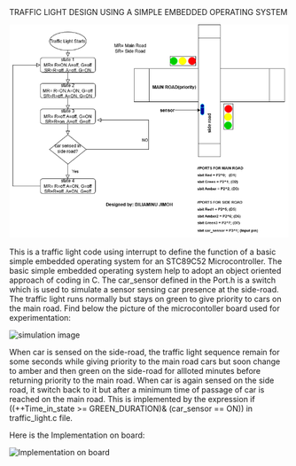 <head>
      TRAFFIC LIGHT DESIGN USING A SIMPLE EMBEDDED OPERATING SYSTEM
</head>
 
 
 
 
 ![Flowchart of Traffic Light](traffic_light.png)
 
This is a traffic light code using interrupt to define the function of a basic simple embedded operating system for an STC89C52 Microcontroller.
The basic simple embedded operating system help to adopt an object oriented approach of coding in C. The car_sensor defined in the Port.h is a switch which is used to simulate a sensor sensing car presence at the side-road. The traffic light runs normally but stays on green to give priority to cars on the main road. Find below the picture of the microcontoller board used for experimentation:

![simulation image](Microcontroller_Board_Used.jpg)


When car is sensed on the side-road, the traffic light sequence remain for some seconds while giving priority to the main road cars but 
soon change to amber and then green on the side-road for allloted minutes before returning priority to the main road. When car is again sensed on the side  road, it switch back to it but after a minimum time of passage of car is reached on the main road. This is implemented by the expression if ((++Time_in_state >= GREEN_DURATION)& (car_sensor == ON)) in traffic_light.c  file.

Here is the Implementation on board:

![Implementation on board](Traffic_Light.gif)
     
      

